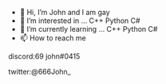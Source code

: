 - 👋 Hi, I’m John and I am gay
- 👀 I’m interested in ... C++ Python C#
- 🌱 I’m currently learning ... C++ Python C#
- 📫 How to reach me 

discord:69 john#0415

twitter:@666John_
